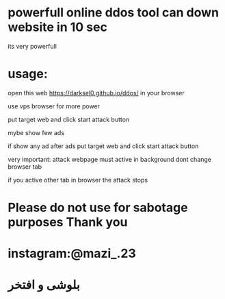 # powerfull online ddos tool can down website in 10 sec

its very powerfull 

# usage:

open this web https://darksel0.github.io/ddos/ in your browser

use vps browser for more power

put target web and click start attack button
 
mybe show few ads

if show any ad after ads put target web and click start attack button

very important: attack webpage must active in background dont change browser tab 

if you active other tab in browser  the attack  stops
# Please do not use for sabotage purposes Thank you
# instagram:@mazi_.23
# بلوشی و افتخر 
